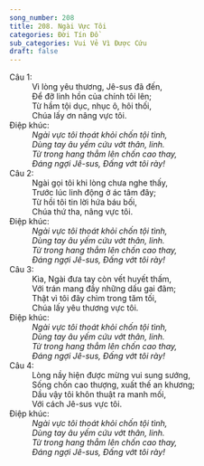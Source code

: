 ```yaml
---
song_number: 208
title: 208. Ngài Vực Tôi
categories: Đời Tín Đồ
sub_categories: Vui Vẻ Vì Được Cứu
draft: false
---
```

<dl><dt>Câu 1:</dt><dd data-verse="1">Vì lòng yêu thương, Jê-sus đã đến, <br/>Để đỡ linh hồn của chính tôi lên; <br/>Từ hầm tội dục, nhục ô, hôi thối, <br/>Chúa lấy ơn nâng vực tôi. </dd><dt>Điệp khúc:</dt><dd data-chorus="1"><em>Ngài vực tôi thoát khỏi chốn tội tình, <br/>Dùng tay âu yếm cứu vớt thân, linh. <br/>Từ trong hang thẳm lên chốn cao thay, <br/>Đáng ngợi Jê-sus, Đấng vớt tôi rày! </em></dd><dt>Câu 2:</dt><dd data-verse="2">Ngài gọi tôi khi lòng chưa nghe thấy, <br/>Trước lúc linh động ở ác tâm đây; <br/>Từ hồi tôi tin lời hứa báu bối, <br/>Chúa thứ tha, nâng vực tôi. </dd><dt>Điệp khúc:</dt><dd data-chorus="1"><em>Ngài vực tôi thoát khỏi chốn tội tình, <br/>Dùng tay âu yếm cứu vớt thân, linh. <br/>Từ trong hang thẳm lên chốn cao thay, <br/>Đáng ngợi Jê-sus, Đấng vớt tôi rày! </em></dd><dt>Câu 3:</dt><dd data-verse="3">Kìa, Ngài đưa tay còn vết huyết thấm, <br/>Với trán mang đầy những dấu gai đâm; <br/>Thật vì tôi đây chìm trong tăm tối, <br/>Chúa lấy yêu thương vực tôi. </dd><dt>Điệp khúc:</dt><dd data-chorus="1"><em>Ngài vực tôi thoát khỏi chốn tội tình, <br/>Dùng tay âu yếm cứu vớt thân, linh. <br/>Từ trong hang thẳm lên chốn cao thay, <br/>Đáng ngợi Jê-sus, Đấng vớt tôi rày! </em></dd><dt>Câu 4:</dt><dd data-verse="4">Lòng nầy hiện được mừng vui sung sướng, <br/>Sống chốn cao thượng, xuất thế an khương; <br/>Dầu vậy tôi khôn thuật ra manh mối, <br/>Với cách Jê-sus vực tôi. </dd><dt>Điệp khúc:</dt><dd data-chorus="1"><em>Ngài vực tôi thoát khỏi chốn tội tình, <br/>Dùng tay âu yếm cứu vớt thân, linh. <br/>Từ trong hang thẳm lên chốn cao thay, <br/>Đáng ngợi Jê-sus, Đấng vớt tôi rày! </em></dd></dl>